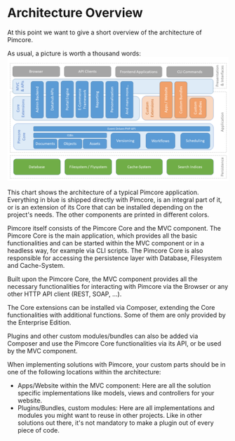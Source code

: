 # Architecture Overview

At this point we want to give a short overview of the architecture of Pimcore. 

As usual, a picture is worth a thousand words: 
![Pimcore Architecture](../img/architectural-chart.png) 

This chart shows the architecture of a typical Pimcore application. Everything in blue is shipped directly with Pimcore, is an integral part of it, or is an extension of its Core that can be installed depending on the project's needs. The other components are printed in different colors.

Pimcore itself consists of the Pimcore Core and the MVC component. 
The Pimcore Core is the main application, which provides all the basic functionalities and can be started within the MVC component or in a headless way, for example via CLI scripts.
The Pimcore Core is also responsible for accessing the persistence layer with Database, Filesystem and Cache-System. 

Built upon the Pimcore Core, the MVC component provides all the necessary 
functionalities for interacting with Pimcore via the Browser or any other HTTP
API client (REST, SOAP, ...).

The Core extensions can be installed via Composer, extending the Core functionalities with additional functions. Some of them are only provided by the Enterprise Edition.
 
Plugins and other custom modules/bundles can also be added via Composer and use the Pimcore Core functionalities via its API, or be used by the MVC component. 

When implementing solutions with Pimcore, your custom parts should be in one of the following locations within the architecture: 

 * Apps/Website within the MVC component: Here are all the solution specific implementations 
 like models, views and controllers for your website. 
 * Plugins/Bundles, custom modules: Here are all implementations and modules you might want to reuse 
 in other projects. Like in other solutions out there, it's not mandatory to make a plugin out of every piece of code. 
